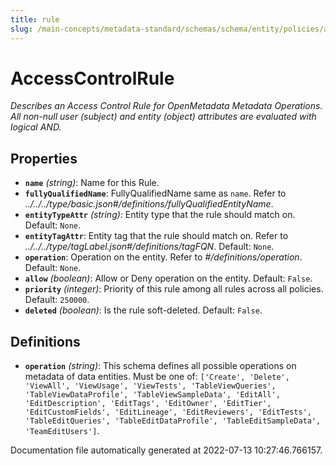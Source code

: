 ```yaml
---
title: rule
slug: /main-concepts/metadata-standard/schemas/schema/entity/policies/accessControl
---
```


# AccessControlRule

*Describes an Access Control Rule for OpenMetadata Metadata Operations. All non-null user (subject) and entity (object) attributes are evaluated with logical AND.*

## Properties

- **`name`** *(string)*: Name for this Rule.
- **`fullyQualifiedName`**: FullyQualifiedName same as `name`. Refer to *../../../type/basic.json#/definitions/fullyQualifiedEntityName*.
- **`entityTypeAttr`** *(string)*: Entity type that the rule should match on. Default: `None`.
- **`entityTagAttr`**: Entity tag that the rule should match on. Refer to *../../../type/tagLabel.json#/definitions/tagFQN*. Default: `None`.
- **`operation`**: Operation on the entity. Refer to *#/definitions/operation*. Default: `None`.
- **`allow`** *(boolean)*: Allow or Deny operation on the entity. Default: `False`.
- **`priority`** *(integer)*: Priority of this rule among all rules across all policies. Default: `250000`.
- **`deleted`** *(boolean)*: Is the rule soft-deleted. Default: `False`.
## Definitions

- **`operation`** *(string)*: This schema defines all possible operations on metadata of data entities. Must be one of: `['Create', 'Delete', 'ViewAll', 'ViewUsage', 'ViewTests', 'TableViewQueries', 'TableViewDataProfile', 'TableViewSampleData', 'EditAll', 'EditDescription', 'EditTags', 'EditOwner', 'EditTier', 'EditCustomFields', 'EditLineage', 'EditReviewers', 'EditTests', 'TableEditQueries', 'TableEditDataProfile', 'TableEditSampleData', 'TeamEditUsers']`.


Documentation file automatically generated at 2022-07-13 10:27:46.766157.
